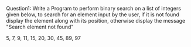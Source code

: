 Question1: Write a Program to perform binary search on a list of integers given below, to search for an element input by the user, if it is not found display the element along with its position, otherwise display the message "Search element not found"

5, 7, 9, 11, 15, 20, 30, 45, 89, 97
